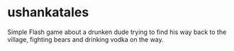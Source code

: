 # ushankatales
Simple Flash game about a drunken dude trying to find his way back to the village, fighting bears and drinking vodka on the way.
